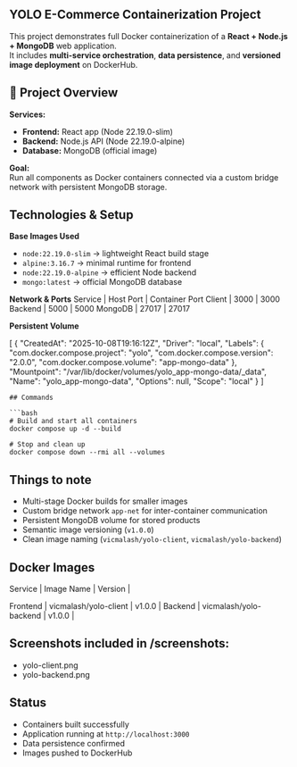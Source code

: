 ## YOLO E-Commerce Containerization Project

This project demonstrates full Docker containerization of a **React + Node.js + MongoDB** web application.  
It includes **multi-service orchestration**, **data persistence**, and **versioned image deployment** on DockerHub.

## 🚀 Project Overview

**Services:**
- **Frontend:** React app (Node 22.19.0-slim)  
- **Backend:** Node.js API (Node 22.19.0-alpine)  
- **Database:** MongoDB (official image)

**Goal:**  
Run all components as Docker containers connected via a custom bridge network with persistent MongoDB storage.

## Technologies & Setup

**Base Images Used**
- `node:22.19.0-slim` → lightweight React build stage  
- `alpine:3.16.7` → minimal runtime for frontend  
- `node:22.19.0-alpine` → efficient Node backend  
- `mongo:latest` → official MongoDB database

**Network & Ports**
 Service | Host Port | Container Port 
 Client   | 3000     | 3000 
 Backend  | 5000     | 5000
 MongoDB  | 27017    | 27017 

**Persistent Volume**

[
    {
        "CreatedAt": "2025-10-08T19:16:12Z",
        "Driver": "local",
        "Labels": {
            "com.docker.compose.project": "yolo",
            "com.docker.compose.version": "2.0.0",
            "com.docker.compose.volume": "app-mongo-data"
        },
        "Mountpoint": "/var/lib/docker/volumes/yolo_app-mongo-data/_data",
        "Name": "yolo_app-mongo-data",
        "Options": null,
        "Scope": "local"
    }
]
````
## Commands

```bash
# Build and start all containers
docker compose up -d --build

# Stop and clean up
docker compose down --rmi all --volumes
````

## Things to note

* Multi-stage Docker builds for smaller images
* Custom bridge network `app-net` for inter-container communication
* Persistent MongoDB volume for stored products
* Semantic image versioning (`v1.0.0`)
* Clean image naming (`vicmalash/yolo-client`, `vicmalash/yolo-backend`)


## Docker Images

 Service  | Image Name             | Version  |

 Frontend | vicmalash/yolo-client  | v1.0.0 |
 Backend  | vicmalash/yolo-backend | v1.0.0 |

## Screenshots included in /screenshots:

* yolo-client.png
* yolo-backend.png

## Status

*  Containers built successfully
*  Application running at `http://localhost:3000`
*  Data persistence confirmed
*  Images pushed to DockerHub



